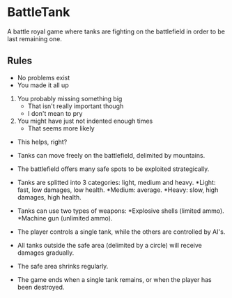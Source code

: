 # BattleTank
A battle royal game where tanks are fighting on the battlefield in order to be last remaining one.

## Rules
- No problems exist
- You made it all up
 1. You probably missing something big
     - That isn't really important though
     - I don't mean to pry
 2. You might have just not indented enough times
     - That seems more likely
- This helps, right?


- Tanks can move freely on the battlefield, delimited by mountains.
- The battlefield offers many safe spots to be exploited strategically.
- Tanks are splitted into 3 categories: light, medium and heavy.
  *Light: fast, low damages, low health.
   *Medium: average.
   *Heavy: slow, high damages, high health. 
- Tanks can use two types of weapons:
  *Explosive shells (limited ammo).
  *Machine gun (unlimited ammo).
- The player controls a single tank, while the others are controlled by AI's.
- All tanks outside the safe area (delimited by a circle) will receive damages gradually.
- The safe area shrinks regularly.
- The game ends when a single tank remains, or when the player has been destroyed.
